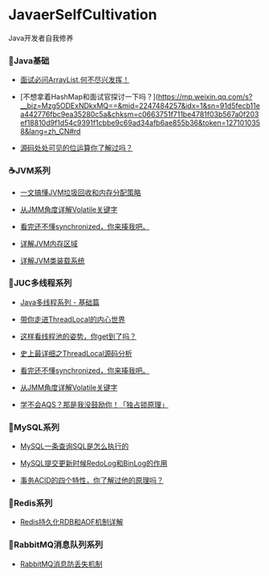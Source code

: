 # JavaerSelfCultivation

Java开发者自我修养



###  :orange_book:Java基础 ###

- [面试必问ArrayList,何不尽兴发挥！](https://mp.weixin.qq.com/s?__biz=Mzg5ODExNDkxMQ==&mid=2247484166&idx=1&sn=c5150d5cb1537e660affc500608537cc&chksm=c0663736f711be20b0cefe19ad157ff8d4a7ebca9b1af0d0b65c12298a598a3bd7e24a7b8727&token=1271010358&lang=zh_CN#rd)
 
- [不想拿着HashMap和面试官探讨一下吗？](https://mp.weixin.qq.com/s?__biz=Mzg5ODExNDkxMQ==&mid=2247484257&idx=1&sn=91d5fecb11ea442776fbc9ea35280c5a&chksm=c0663751f711be4781f03b567a0f203ef18810d9f1d54c9391f1cbbe9c69ad34afb6ae855b36&token=1271010358&lang=zh_CN#rd

- [源码处处可见的位运算你了解过吗？](https://mp.weixin.qq.com/s?__biz=Mzg5ODExNDkxMQ==&mid=2247484412&idx=1&sn=90189ebeea00648aa8755684d3238333&chksm=c06637ccf711beda01de5b23bab9aa60647e86bbda953742334dad49755ad1c5cf58df993604&token=1685889156&lang=zh_CN#rd)

###  :coffee:JVM系列  ###

- [一文搞懂JVM垃圾回收和内存分配策略](https://mp.weixin.qq.com/s?__biz=Mzg5ODExNDkxMQ==&mid=2247484092&idx=1&sn=85ab3e189285b4e6e73bcf960afd80ba&chksm=c066368cf711bf9aed92709ab0a28a0302d66ebfa153da5f7fdcf3271ff133d1633822cb2aea&scene=178&cur_album_id=1657024915629244420#rd)

- [从JMM角度详解Volatile关键字](https://mp.weixin.qq.com/s?__biz=Mzg5ODExNDkxMQ==&mid=2247484072&idx=1&sn=8d8689b4891901d646d4323c84749f7f&chksm=c0663698f711bf8e542239a2959612d483a7fd561924ef152e7fb92337e5dc56113919772f25&scene=178&cur_album_id=1657024915629244420#rd)

- [看完还不懂synchronized，你来揍我吧。](https://mp.weixin.qq.com/s?__biz=Mzg5ODExNDkxMQ==&mid=2247484041&idx=1&sn=a61bd42cfe7158f648e24ecb1123668f&chksm=c06636b9f711bfaf3df576323869917cae17e8c1fbcd00409610f7705c35ca3d70a3eaccc53f&scene=178&cur_album_id=1657024915629244420#rd)

- [详解JVM内存区域](https://mp.weixin.qq.com/s?__biz=Mzg5ODExNDkxMQ==&mid=2247484013&idx=1&sn=3b7feea1fcbfdc5a61ab60ec6d761652&chksm=c066365df711bf4bf72586fbf75bfbef866051ee374d9c45b969c08ef3b995e76e92d2dae90d&scene=178&cur_album_id=1657024915629244420#rd)

- [详解JVM类装载系统](https://mp.weixin.qq.com/s?__biz=Mzg5ODExNDkxMQ==&mid=2247483977&idx=1&sn=91e0e9a6498c76d0a311f386fcd1dc9c&chksm=c0663679f711bf6f63b429eae1aa6857488641b2738d1cb2eb56acdc76f4c6c1aa98b8660ad3&scene=178&cur_album_id=1657024915629244420#rd)

###  :memo:JUC多线程系列  ###

- [Java多线程系列 - 基础篇](https://mp.weixin.qq.com/s?__biz=Mzg5ODExNDkxMQ==&mid=2247483932&idx=1&sn=f5f894426338a94f327a8c94acec95e7&chksm=c066362cf711bf3ad0d98bc2b734b10520e3553986855f27d4f059b05164a433fae32e4a442f&scene=178&cur_album_id=1649604114806308865#rd)

- [带你走进ThreadLocal的内心世界](https://mp.weixin.qq.com/s?__biz=Mzg5ODExNDkxMQ==&mid=2247483874&idx=1&sn=10655f363bde502de581a6b64b783f2b&chksm=c06635d2f711bcc484f2a7c8e048db32fe2c41e0d329ed4a09420797de0a1f6da0cbb0f6d5d6&scene=178&cur_album_id=1649604114806308865#rd)

- [这样看线程池的姿势，你get到了吗？](https://mp.weixin.qq.com/s?__biz=Mzg5ODExNDkxMQ==&mid=2247483903&idx=1&sn=09a9435d6a7f7f1bc67b3190934844cf&chksm=c06635cff711bcd923138b24bc97c3ab27b0657768ccc94365e3b847f2efff97a2739aaef0f6&scene=178&cur_album_id=1649604114806308865#rd)

- [史上最详细之ThreadLocal源码分析](https://mp.weixin.qq.com/s?__biz=Mzg5ODExNDkxMQ==&mid=2247484000&idx=1&sn=480f6e8c31c006b4bc553fda6eda9610&chksm=c0663650f711bf46d4867a9fdc1d8bf5d00b140f91ca31e4bd9a08e6dc21e17ffdece8bc037a&scene=178&cur_album_id=1649604114806308865#rd)

- [看完还不懂synchronized，你来揍我吧。](https://mp.weixin.qq.com/s?__biz=Mzg5ODExNDkxMQ==&mid=2247484041&idx=1&sn=a61bd42cfe7158f648e24ecb1123668f&chksm=c06636b9f711bfaf3df576323869917cae17e8c1fbcd00409610f7705c35ca3d70a3eaccc53f&scene=178&cur_album_id=1649604114806308865#rd)

- [从JMM角度详解Volatile关键字](https://mp.weixin.qq.com/s?__biz=Mzg5ODExNDkxMQ==&mid=2247484072&idx=1&sn=8d8689b4891901d646d4323c84749f7f&chksm=c0663698f711bf8e542239a2959612d483a7fd561924ef152e7fb92337e5dc56113919772f25&scene=178&cur_album_id=1649604114806308865#rd)

- [学不会AQS？那是我没鼓励你！「独占锁原理」](https://mp.weixin.qq.com/s?__biz=Mzg5ODExNDkxMQ==&mid=2247484137&idx=1&sn=be271c329ec02f7077dade7e01330286&chksm=c06636d9f711bfcf8a5900f82bb009f0b9ab990fdb7b0205b7de51c907d4399e4688ad82a1bc&token=169853455&lang=zh_CN#rd)


###  :battery:MySQL系列  ###


- [MySQL一条查询SQL是怎么执行的](https://mp.weixin.qq.com/s?__biz=Mzg5ODExNDkxMQ==&mid=2247484103&idx=1&sn=a9fbf08795ea8a8497ea69dd6b29c5d8&chksm=c06636f7f711bfe175d89f9e9b482998a08d004e5b058a67a14dee029b787597e46337f68dce&token=478264585&lang=zh_CN#rd)

- [MySQL提交更新时候RedoLog和BinLog的作用](https://mp.weixin.qq.com/s?__biz=Mzg5ODExNDkxMQ==&mid=2247484178&idx=1&sn=eeb52d0d8341b095dd4f351757f25088&chksm=c0663722f711be34e298c6cbbc80aa624a4023a66407eb054df7f73ac37273e9f93b800636e3&token=1271010358&lang=zh_CN#rd)

- [事务ACID的四个特性，你了解过他的原理吗？](https://mp.weixin.qq.com/s?__biz=Mzg5ODExNDkxMQ==&mid=2247484422&idx=1&sn=391955458aff8d6b9e6b143dc6fed954&chksm=c0663036f711b920ecbe9b563c98bd7111b89c64d5ede99a39feb3940492afc09786d6ad862a&token=1685889156&lang=zh_CN#rfdf)

###  :dart:Redis系列  ###

- [Redis持久化RDB和AOF机制详解](https://mp.weixin.qq.com/s?__biz=Mzg5ODExNDkxMQ==&mid=2247484286&idx=1&sn=ee66a1e46dabfe83202630e9e48c2d5e&chksm=c066374ef711be58c657633225de968aa1ac6ee31987a093e65ea0a4c41b0b30a86b10d3a448&token=1109030718&lang=zh_CN#rd)


###  :trolleybus:RabbitMQ消息队列系列  ###

- [RabbitMQ消息防丢失机制](https://mp.weixin.qq.com/s?__biz=Mzg5ODExNDkxMQ==&mid=2247484379&idx=1&sn=de893a2a059780ce44f8ad848f3d98c8&chksm=c06637ebf711befd5d97427cd39d1fb8b3d8bd73b560b63249a7b77dafcd0f4212f9b7059b9a&token=1109030718&lang=zh_CN#rd)


